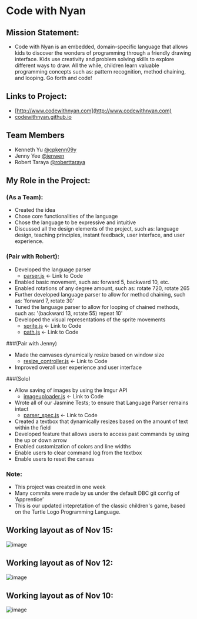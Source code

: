 Code with Nyan
==============

## Mission Statement:
* Code with Nyan is an embedded, domain-specific language that allows kids to discover the wonders of programming through a friendly drawing interface. Kids use creativity and problem solving skills to explore different ways to draw. All the while, children learn valuable programming concepts such as: pattern recognition, method chaining, and looping. Go forth and code!

## Links to Project:
* [http://www.codewithnyan.com](http://www.codewithnyan.com)
* [codewithnyan.github.io](http://nyansnakes.github.io/codewithnyan.github.io)

Team Members
------------
* Kenneth Yu [@cpkenn09y](https://github.com/cpkenn09y)
* Jenny Yee [@jenwen](https://github.com/jewnwen)
* Robert Taraya [@roberttaraya](https://github.com/roberttaraya)

## My Role in the Project:

### (As a Team):
* Created the idea
* Chose core functionalities of the language
* Chose the language to be expressive and intuitive
* Discussed all the design elements of the project, such as: language design, teaching principles, instant feedback, user interface, and user experience.

### (Pair with Robert): 
* Developed the language parser
  * [parser.js](https://github.com/cpkenn09y/CodeWithNyan/blob/master/javascripts/parser.js) <- Link to Code
* Enabled basic movement, such as: forward 5, backward 10, etc.
* Enabled rotations of any degree amount, such as: rotate 720, rotate 265
* Further developed language parser to allow for method chaining, such as: 'forward 7, rotate 30'
* Tuned the language parser to allow for looping of chained methods, such as: '(backward 13, rotate 55) repeat 10'
* Developed the visual representations of the sprite movements
  * [sprite.js](https://github.com/cpkenn09y/CodeWithNyan/blob/master/javascripts/sprite.js) <- Link to Code
  * [path.js](https://github.com/cpkenn09y/CodeWithNyan/blob/master/javascripts/path.js) <- Link to Code

###(Pair with Jenny) 
* Made the canvases dynamically resize based on window size
  * [resize_controller.js](https://github.com/cpkenn09y/CodeWithNyan/blob/master/javascripts/resize_controller.js) <- Link to Code
* Improved overall user experience and user interface

###(Solo)
* Allow saving of images by using the Imgur API
  * [imageuploader.js](https://github.com/cpkenn09y/CodeWithNyan/blob/master/javascripts/imageuploader.js) <- Link to Code
* Wrote all of our Jasmine Tests; to ensure that Language Parser remains intact
  * [parser_spec.js](https://github.com/cpkenn09y/CodeWithNyan/blob/master/spec/javascripts/parser_spec.js) <- Link to Code
* Created a textbox that dynamically resizes based on the amount of text within the field
* Developed feature that allows users to access past commands by using the up or down arrow
* Enabled customization of colors and line widths
* Enable users to clear command log from the textbox
* Enable users to reset the canvas

### Note: 
* This project was created in one week
* Many commits were made by us under the default DBC git config of ‘Apprentice’
* This is our updated intepretation of the classic children's game, based on the Turtle Logo Programming Language. 

## Working layout as of Nov 15:
![image](http://i.imgur.com/RYtzsAd.png)

## Working layout as of Nov 12:
![image](http://i.imgur.com/GS1BvPi.png?1)

## Working layout as of Nov 10:
![image](http://i.imgur.com/CtJJw47.png)

